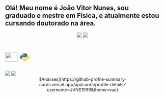## Olá! Meu nome é João Vitor Nunes, sou graduado e mestre em Física, e atualmente estou cursando doutorado na área.

<div align="center">
  <a href="https://github.com/JVNS1999">
  <img height="180em" src="https://github-readme-stats.vercel.app/api?username=JVNS1999&show_icons=true&theme=synthwave&include_all_commits=true&count_private=true"/>
  <img height="180em" src="https://github-readme-stats.vercel.app/api/top-langs/?username=JVNS1999&layout=compact&langs_count=7&theme=synthwave"/>
  </a>
</div>

##

<div style="display: inline_block"><br>
  
  <img align="center" height="30" width="40" src="https://upload.wikimedia.org/wikipedia/commons/b/b8/Fortran_logo.svg">
  <img align="center" height="30" width="40" src="https://raw.githubusercontent.com/devicons/devicon/master/icons/python/python-original.svg">
  
</div>

##

<div>
  <a href="https://www.youtube.com/@joaovitornunes182" target="_blank"><img src="https://img.shields.io/badge/YouTube-FF0000?style=for-the-badge&logo=youtube&logoColor=white" target="_blank"></a>
  <a href="https://www.instagram.com/joao21nunes/" target="_blank"><img src="https://img.shields.io/badge/-Instagram-%23E4405F?style=for-the-badge&logo=instagram&logoColor=white" target="_blank"></a>
</div>

<div align="center">
  ![Analises](https://github-profile-summary-cards.vercel.app/api/cards/profile-details?username=JVNS1999&theme=vue)
</div>
